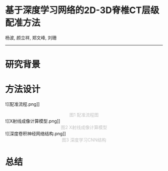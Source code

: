 # 基于深度学习网络的2D-3D脊椎CT层级配准方法
杨波, 颜立祥, 郑文峰, 刘珊

---

# 研究背景



# 方法设计

![[配准流程.png]]
<center><font color=silver>图1 配准流程图</font></center>
![[X射线成像计算模型.png]]
<center><font color=silver>图2 X射线成像计算模型</font></center>
![[深度卷积神经网络结构.png]]
<center><font color=silver>图3 深度学习CNN结构</font></center>

# 总结